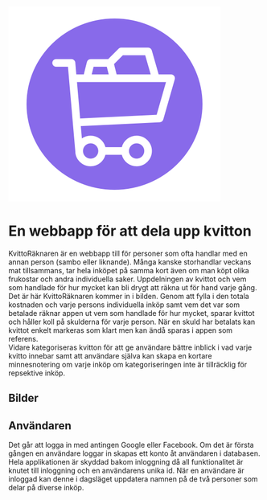 ![Alt text](www/img/login.png)

# En webbapp för att dela upp kvitton
KvittoRäknaren är en webbapp till för personer som ofta handlar med en annan person (sambo eller liknande). Många kanske storhandlar veckans mat tillsammans, tar hela inköpet på samma kort även om man köpt olika frukostar och andra individuella saker. Uppdelningen av kvittot och vem som handlade för hur mycket kan bli drygt att räkna ut för hand varje gång. Det är här KvittoRäknaren kommer in i bilden. Genom att fylla i den totala kostnaden och varje persons individuella inköp samt vem det var som betalade räknar appen ut vem som handlade för hur mycket, sparar kvittot och håller koll på skulderna för varje person. När en skuld har betalats kan kvittot enkelt markeras som klart men kan ändå sparas i appen som referens.   
Vidare kategoriseras kvitton för att ge användare bättre inblick i vad varje kvitto innebar samt att användare själva kan skapa en kortare minnesnotering om varje inköp om kategoriseringen inte är tillräcklig för repsektive inköp.

## Bilder
<!-- ![Alt text](www/img/icon-bigger.png "Title") -->




## Användaren
Det går att logga in med antingen Google eller Facebook. Om det är första gången en användare loggar in skapas ett konto åt användaren i databasen. Hela applikationen är skyddad bakom inloggning då all funktionalitet är knutet till inloggning och en användarens unika id. När en användare är inloggad kan denne i dagsläget uppdatera namnen på de två personer som delar på diverse inköp.
